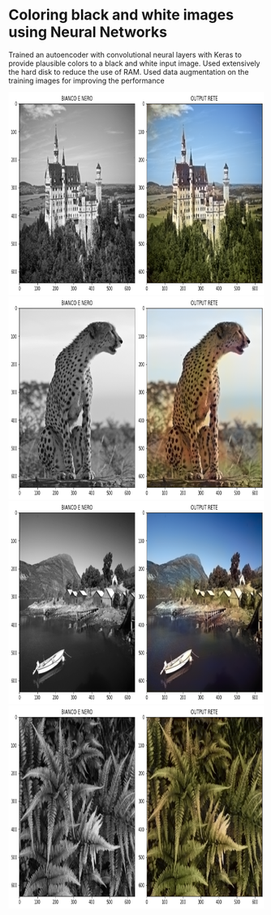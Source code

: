 # Coloring black and white images using Neural Networks
Trained an autoencoder with convolutional neural layers with Keras to provide plausible colors to a black
and white input image. Used extensively the hard disk to reduce the use of RAM. Used data augmentation on the
training images for improving the performance

<img src="https://github.com/RedShy/Coloring-black-and-white-images-using-Neural-Networks/blob/master/images/i1.png" width="800" height="400">

<img src="https://github.com/RedShy/Coloring-black-and-white-images-using-Neural-Networks/blob/master/images/i2.png" width="800" height="400">

<img src="https://github.com/RedShy/Coloring-black-and-white-images-using-Neural-Networks/blob/master/images/i3.png" width="800" height="400">

<img src="https://github.com/RedShy/Coloring-black-and-white-images-using-Neural-Networks/blob/master/images/i4.png" width="800" height="400">
